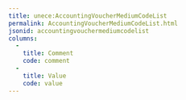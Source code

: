 ```yaml
---
title: unece:AccountingVoucherMediumCodeList
permalink: AccountingVoucherMediumCodeList.html
jsonid: accountingvouchermediumcodelist
columns:
  - 
    title: Comment
    code: comment
  - 
    title: Value
    code: value
---
```


